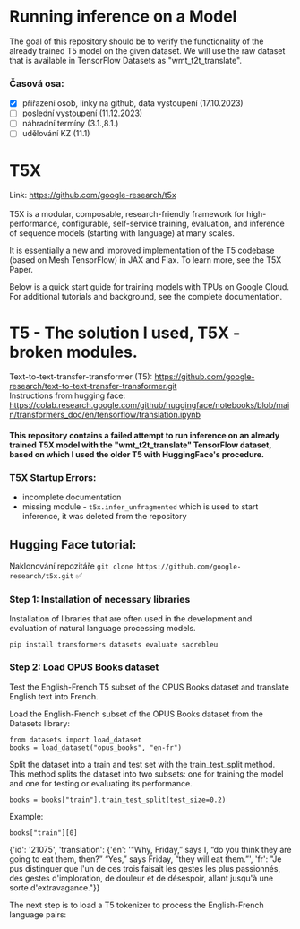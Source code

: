# Running inference on a Model
The goal of this repository should be to verify the functionality of the already trained T5 model on the given dataset. We will use the raw dataset that is available in TensorFlow Datasets as "wmt_t2t_translate".

### Časová osa:
- [x] přiřazení osob, linky na github, data vystoupení (17.10.2023)
- [ ] poslední vystoupení (11.12.2023)
- [ ] náhradní termíny (3.1.,8.1.)
- [ ] udělování KZ (11.1)

# T5X
Link: https://github.com/google-research/t5x </br>
</br>
T5X is a modular, composable, research-friendly framework for high-performance, configurable, self-service training, evaluation, and inference of sequence models (starting with language) at many scales.

It is essentially a new and improved implementation of the T5 codebase (based on Mesh TensorFlow) in JAX and Flax. To learn more, see the T5X Paper.

Below is a quick start guide for training models with TPUs on Google Cloud. For additional tutorials and background, see the complete documentation.

# T5 - The solution I used, T5X - broken modules.
Text-to-text-transfer-transformer (T5): https://github.com/google-research/text-to-text-transfer-transformer.git</br>
Instructions from hugging face: https://colab.research.google.com/github/huggingface/notebooks/blob/main/transformers_doc/en/tensorflow/translation.ipynb

#### This repository contains a failed attempt to run inference on an already trained T5X model with the "wmt_t2t_translate" TensorFlow dataset, based on which I used the older T5 with HuggingFace's procedure.

### T5X Startup Errors:
- incomplete documentation
- missing module - ``` t5x.infer_unfragmented ``` which is used to start inference, it was deleted from the repository

## Hugging Face tutorial: 
Naklonování repozitáře ```git clone https://github.com/google-research/t5x.git``` ✅

### Step 1: Installation of necessary libraries
Installation of libraries that are often used in the development and evaluation of natural language processing models.
``` 
pip install transformers datasets evaluate sacrebleu
```
### Step 2: Load OPUS Books dataset </br>
Test the English-French T5 subset of the OPUS Books dataset and translate English text into French.

Load the English-French subset of the OPUS Books dataset from the Datasets library:
```
from datasets import load_dataset
books = load_dataset("opus_books", "en-fr")
```
Split the dataset into a train and test set with the train_test_split method. This method splits the dataset into two subsets: one for training the model and one for testing or evaluating its performance.
```
books = books["train"].train_test_split(test_size=0.2)
```
Example:
```
books["train"][0]
```
{'id': '21075',
 'translation': {'en': '“Why, Friday,” says I, “do you think they are going to eat them, then?” “Yes,” says Friday, “they will eat them.”',
  'fr': "Je pus distinguer que l'un de ces trois faisait les gestes les plus passionnés, des gestes d'imploration, de douleur et de désespoir, allant jusqu'à une sorte d'extravagance."}}

The next step is to load a T5 tokenizer to process the English-French language pairs:














